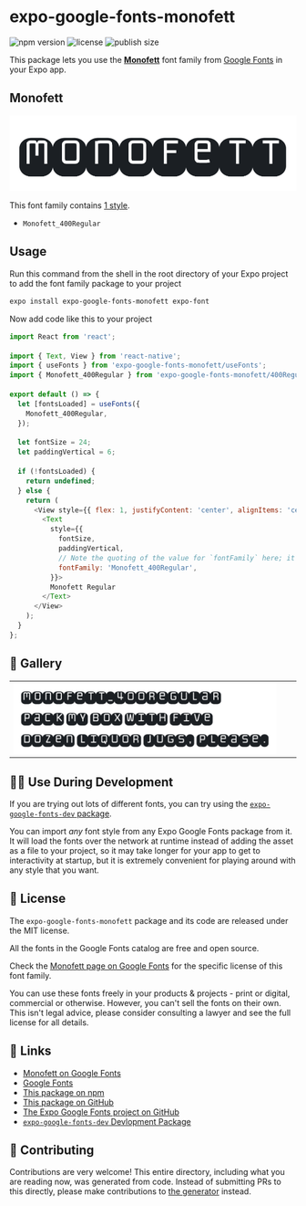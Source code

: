 # expo-google-fonts-monofett

![npm version](https://flat.badgen.net/npm/v/expo-google-fonts-monofett)
![license](https://flat.badgen.net/github/license/expo/google-fonts)
![publish size](https://flat.badgen.net/packagephobia/install/expo-google-fonts-monofett)

This package lets you use the [**Monofett**](https://fonts.google.com/specimen/Monofett) font family from [Google Fonts](https://fonts.google.com/) in your Expo app.

## Monofett

![Monofett](./font-family.png)

This font family contains [1 style](#-gallery).

- `Monofett_400Regular`

## Usage

Run this command from the shell in the root directory of your Expo project to add the font family package to your project
```sh
expo install expo-google-fonts-monofett expo-font
```

Now add code like this to your project
```js
import React from 'react';

import { Text, View } from 'react-native';
import { useFonts } from 'expo-google-fonts-monofett/useFonts';
import { Monofett_400Regular } from 'expo-google-fonts-monofett/400Regular';

export default () => {
  let [fontsLoaded] = useFonts({
    Monofett_400Regular,
  });

  let fontSize = 24;
  let paddingVertical = 6;

  if (!fontsLoaded) {
    return undefined;
  } else {
    return (
      <View style={{ flex: 1, justifyContent: 'center', alignItems: 'center' }}>
        <Text
          style={{
            fontSize,
            paddingVertical,
            // Note the quoting of the value for `fontFamily` here; it expects a string!
            fontFamily: 'Monofett_400Regular',
          }}>
          Monofett Regular
        </Text>
      </View>
    );
  }
};

```

## 🔡 Gallery


||||
|-|-|-|
|![Monofett_400Regular](.//400Regular/Monofett_400Regular.ttf.png)||||


## 👩‍💻 Use During Development

If you are trying out lots of different fonts, you can try using the [`expo-google-fonts-dev` package](https://github.com/freeboub/google-fonts/tree/master/font-packages/dev#readme).

You can import *any* font style from any Expo Google Fonts package from it. It will load the fonts
over the network at runtime instead of adding the asset as a file to your project, so it may take longer
for your app to get to interactivity at startup, but it is extremely convenient
for playing around with any style that you want.

## 📖 License

The `expo-google-fonts-monofett` package and its code are released under the MIT license.

All the fonts in the Google Fonts catalog are free and open source.

Check the [Monofett page on Google Fonts](https://fonts.google.com/specimen/Monofett) for the specific license of this font family.

You can use these fonts freely in your products & projects - print or digital, commercial or otherwise. However, you can't sell the fonts on their own. This isn't legal advice, please consider consulting a lawyer and see the full license for all details.

## 🔗 Links

- [Monofett on Google Fonts](https://fonts.google.com/specimen/Monofett)
- [Google Fonts](https://fonts.google.com/)
- [This package on npm](https://www.npmjs.com/package/expo-google-fonts-monofett)
- [This package on GitHub](https://github.com/freeboub/google-fonts/tree/master/font-packages/monofett)
- [The Expo Google Fonts project on GitHub](https://github.com/freeboub/google-fonts)
- [`expo-google-fonts-dev` Devlopment Package](https://github.com/freeboub/google-fonts/tree/master/font-packages/dev)

## 🤝 Contributing

Contributions are very welcome! This entire directory, including what you are reading now, was generated from code. Instead of submitting PRs to this directly, please make contributions to [the generator](https://github.com/freeboub/google-fonts/tree/master/packages/generator) instead.
